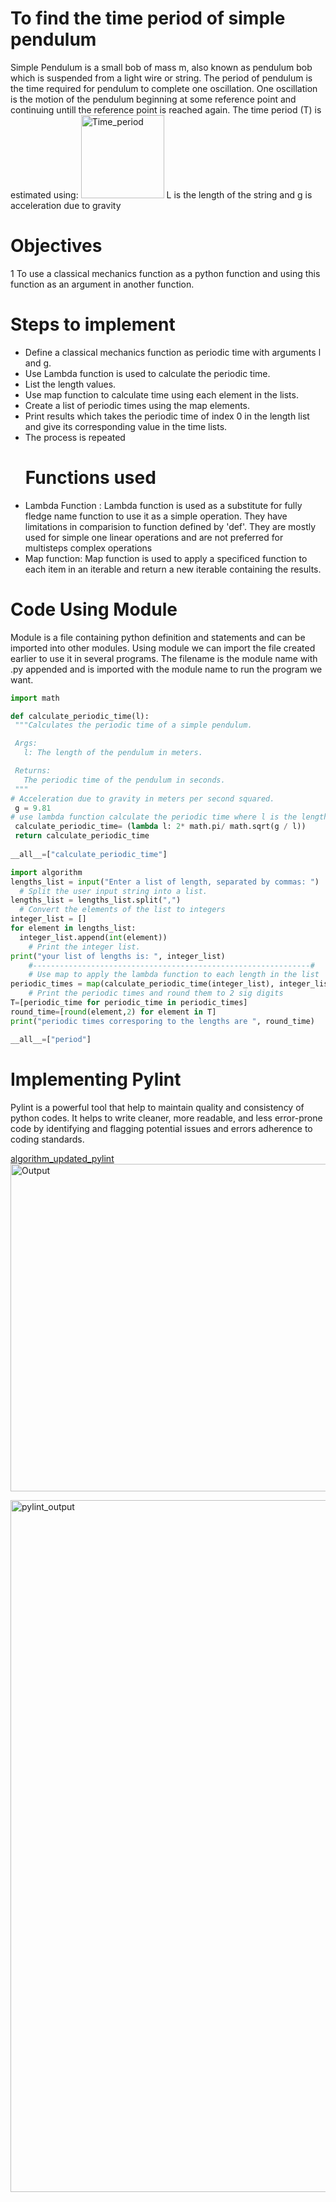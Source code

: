 # To find the time period of simple pendulum
Simple Pendulum is a small bob of mass m, also known as pendulum bob which is suspended from
a light wire or string. The period of pendulum is the time required for pendulum to complete one oscillation. One oscillation is the motion of the pendulum beginning at some reference point and continuing untill the reference point is reached again. The time period (T) is estimated using: 
<img width="133" alt="Time_period" src="https://github.com/pratibha77118/23-Homework3G1/assets/72980895/4f12ecd9-c864-4d24-bc50-f1ad69072843">
L is the length of the string and g is acceleration due to gravity
# Objectives
1 To use a classical mechanics function as a python function and using this function as an argument in another function.
# Steps to implement
- Define a classical mechanics function as periodic time with arguments l and g.
- Use Lambda function is used to calculate the periodic time.
- List the length values.
- Use map function to calculate time using each element in the lists.
- Create a list of periodic times using the map elements.
- Print results which takes the periodic time of index 0 in the length list and give its 
   corresponding value in the time lists.
- The process is repeated
  # Functions used
- Lambda Function : Lambda function is used as a substitute for fully fledge name function to use it as a simple operation. They have limitations in comparision to function defined by 'def'. They are mostly used for simple one linear operations and are not preferred for multisteps complex operations
- Map function: Map function is used to apply a specificed function to each item in an iterable and return a new iterable containing the results.

# Code Using Module
Module is a file containing python definition and statements and can be imported into other modules. Using module we can import the file created earlier to use it in several programs. The filename is the module name with .py appended and is imported with the module name to run the program we want.
 ```python
import math

def calculate_periodic_time(l):
  """Calculates the periodic time of a simple pendulum.

  Args:
    l: The length of the pendulum in meters.

  Returns:
    The periodic time of the pendulum in seconds.
  """
# Acceleration due to gravity in meters per second squared.
  g = 9.81
# use lambda function calculate the periodic time where l is the length of the string and return the value calculated
  calculate_periodic_time= (lambda l: 2* math.pi/ math.sqrt(g / l))
  return calculate_periodic_time
  
__all__=["calculate_periodic_time"]
```
```python
import algorithm
lengths_list = input("Enter a list of length, separated by commas: ")
  # Split the user input string into a list.
lengths_list = lengths_list.split(",")
  # Convert the elements of the list to integers
integer_list = []
for element in lengths_list:
  integer_list.append(int(element))
    # Print the integer list.
print("your list of lengths is: ", integer_list)
    #--------------------------------------------------------------#
    # Use map to apply the lambda function to each length in the list
periodic_times = map(calculate_periodic_time(integer_list), integer_list)
    # Print the periodic times and round them to 2 sig digits
T=[periodic_time for periodic_time in periodic_times]
round_time=[round(element,2) for element in T]
print("periodic times corresporing to the lengths are ", round_time)

__all__=["period"]
```
# Implementing Pylint
Pylint is a powerful tool that help to maintain quality and consistency of python codes. It helps to write cleaner, more readable, and less error-prone code by identifying and flagging potential issues and errors adherence to coding standards.

[algorithm_updated_pylint](https://colab.research.google.com/drive/1j_jzIS7krITIwnW8cCtz9zw191C5FcOc?usp=sharing)
<img width="524" alt="Output" src="https://github.com/pratibha77118/23-Homework3G1/assets/72980895/da05c6b6-a803-4801-b84d-996ee8c8fc7d">

<img width="1107" alt="pylint_output" src="https://github.com/pratibha77118/23-Homework3G1/assets/72980895/fb98fd12-dd99-419b-a82a-70096acff21f">
  

  

